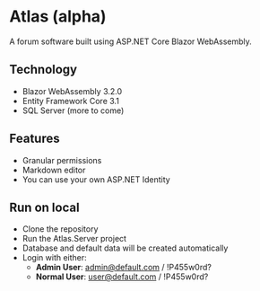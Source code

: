 # Atlas (alpha)
A forum software built using ASP.NET Core Blazor WebAssembly.

## Technology

- Blazor WebAssembly 3.2.0
- Entity Framework Core 3.1
- SQL Server (more to come)

## Features

- Granular permissions
- Markdown editor
- You can use your own ASP.NET Identity

## Run on local

- Clone the repository
- Run the Atlas.Server project
- Database and default data will be created automatically
- Login with either:
  - **Admin User**: admin@default.com / !P455w0rd?
  - **Normal User**: user@default.com / !P455w0rd?
